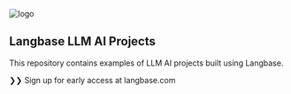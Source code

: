 ![logo](https://github.com/LangbaseInc/langbase-examples/assets/960133/38cbbe97-a6f4-4682-ba64-0f98ce2700c8)

## Langbase LLM AI Projects

This repository contains examples of LLM AI projects built using Langbase.

❯❯ Sign up for early access at langbase.com
